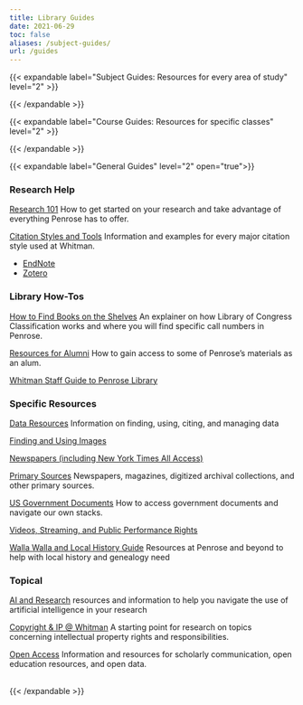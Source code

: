 ```yaml
---
title: Library Guides
date: 2021-06-29
toc: false
aliases: /subject-guides/
url: /guides
---
```

{{< expandable label="Subject Guides: Resources for every area of study" level="2" >}}

<script>springshare_widget_config_1625005695222 = { path: 'guides' };</script><div id="s-lg-widget-1625005695222"></div><script>!function(d,s,id){var js,fjs=d.getElementsByTagName(s)[0],p=/^http:/.test(d.location)?'http':'https';if(!d.getElementById(id)){js=d.createElement(s);js.id=id;js.src=p+"://lgapi-us.libapps.com/widgets.php?site_id=689&widget_type=1&search_terms=&search_match=2&sort_by=name&list_format=1&drop_text=Select+a+Guide...&output_format=1&load_type=2&enable_description=0&enable_group_search_limit=0&enable_subject_search_limit=0&guide_types%5B0%5D=3&widget_title=Guide+List&widget_height=250&widget_width=100%25&widget_link_color=2954d1&widget_embed_type=1&num_results=0&enable_more_results=1&window_target=2&config_id=1625005695222";fjs.parentNode.insertBefore(js,fjs);}}(document,"script","s-lg-widget-script-1625005695222");</script>

{{< /expandable >}}

{{< expandable label="Course Guides: Resources for specific classes" level="2" >}}

<script>springshare_widget_config_1625005740371 = { path: 'guides' };</script><div id="s-lg-widget-1625005740371"></div><script>!function(d,s,id){var js,fjs=d.getElementsByTagName(s)[0],p=/^http:/.test(d.location)?'http':'https';if(!d.getElementById(id)){js=d.createElement(s);js.id=id;js.src=p+"://lgapi-us.libapps.com/widgets.php?site_id=689&widget_type=1&search_terms=&search_match=2&sort_by=name&list_format=1&drop_text=Select+a+Guide...&output_format=1&load_type=2&enable_description=0&enable_group_search_limit=0&enable_subject_search_limit=0&guide_types%5B0%5D=2&widget_title=Guide+List&widget_height=250&widget_width=100%25&widget_link_color=2954d1&widget_embed_type=1&num_results=0&enable_more_results=1&window_target=2&config_id=1625005740371";fjs.parentNode.insertBefore(js,fjs);}}(document,"script","s-lg-widget-script-1625005740371");</script>

{{< /expandable >}}

{{< expandable label="General Guides" level="2" open="true">}}

### Research Help

[Research 101](https://libguides.whitman.edu/c.php?g=1351470) How to get started on your research and take advantage of everything Penrose has to offer.

[Citation Styles and Tools](https://libguides.whitman.edu/citations) Information and examples for every major citation style used at Whitman.

* [EndNote](https://libguides.whitman.edu/endnote)
* [Zotero](https://libguides.whitman.edu/zotero)

### Library How-Tos

[How to Find Books on the Shelves](https://libguides.whitman.edu/findbooks)
An explainer on how Library of Congress Classification works and where you will find specific call numbers in Penrose.

[Resources for Alumni](https://libguides.whitman.edu/alumni)
How to gain access to some of Penrose’s materials as an alum.

[Whitman Staff Guide to Penrose Library](https://libguides.whitman.edu/staff) 

### Specific Resources

[Data Resources](https://libguides.whitman.edu/dataresources)
Information on finding, using, citing, and managing data

[Finding and Using Images](https://libguides.whitman.edu/images)

[Newspapers (including New York Times All Access)](https://libguides.whitman.edu/newspapers)

[Primary Sources](https://libguides.whitman.edu/primarysources)
Newspapers, magazines, digitized archival collections, and other primary sources.

[US Government Documents](https://libguides.whitman.edu/govdocs)
How to access government documents and navigate our own stacks.

[Videos, Streaming, and Public Performance Rights](https://libguides.whitman.edu/streaming)

[Walla Walla and Local History Guide](https://libguides.whitman.edu/wallawalla)
Resources at Penrose and beyond to help with local history and genealogy need

### Topical

[](https://libguides.whitman.edu/c.php?g=1351470)[AI and Research](https://libguides.whitman.edu/ai) resources and information to help you navigate the use of artificial intelligence in your research

[Copyright & IP @ Whitman](https://libguides.whitman.edu/copyright_ip)
A starting point for research on topics concerning intellectual property rights and responsibilities.

[Open Access](https://libguides.whitman.edu/openaccess)
Information and resources for scholarly communication, open education resources, and open data.[](https://libguides.whitman.edu/govdocs)

<br>
{{< /expandable >}}